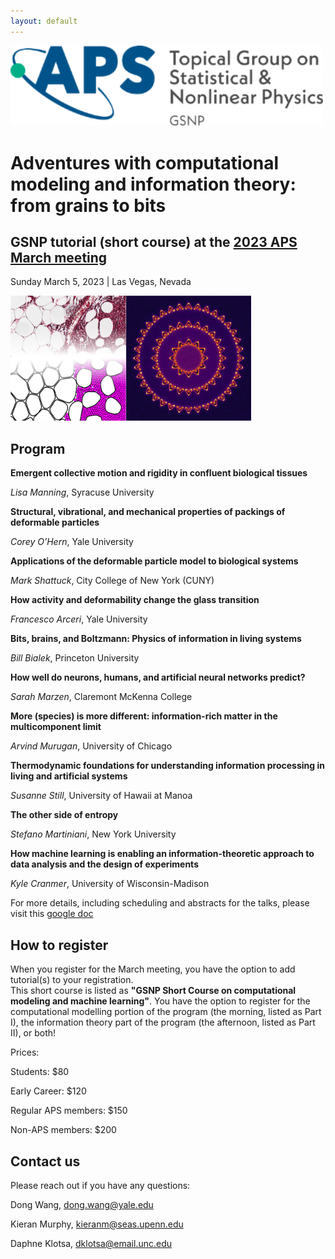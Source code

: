```yaml
---
layout: default
---
```

<img src="assets/logo-gsnp.png" width="500"/>

# Adventures with computational modeling and information theory: from grains to bits

## GSNP tutorial (short course) at the [2023 APS March meeting](https://march.aps.org/)

Sunday March 5, 2023  \|  Las Vegas, Nevada

<img src="assets/BreastTumor.png" height="200"/><img src="assets/entropy_production.png" height="200"/>

## Program

**Emergent collective motion and rigidity in confluent biological tissues**

*Lisa Manning*, Syracuse University

**Structural, vibrational, and mechanical properties of packings of deformable particles**

*Corey O’Hern*, Yale University

**Applications of the deformable particle model to biological systems**

*Mark Shattuck*, City College of New York (CUNY)

**How activity and deformability change the glass transition**

*Francesco Arceri*, Yale University

**Bits, brains, and Boltzmann: Physics of information in living systems**

*Bill Bialek*, Princeton University

**How well do neurons, humans, and artificial neural networks predict?**

*Sarah Marzen*, Claremont McKenna College

**More (species) is more different: information-rich matter in the multicomponent limit**

*Arvind Murugan*, University of Chicago

**Thermodynamic foundations for understanding information processing in living and artificial systems**

*Susanne Still*, University of Hawaii at Manoa

**The other side of entropy**

*Stefano Martiniani*, New York University

**How machine learning is enabling an information-theoretic approach to data analysis and the design of experiments**

*Kyle Cranmer*, University of Wisconsin-Madison

For more details, including scheduling and abstracts for the talks, please visit this [google doc](https://docs.google.com/document/d/1ePyQUt8_FNWNS2ElHKC_nA7pMJKZHKsDaAPInYUMP9Q/edit?usp=sharing)




## How to register

When you register for the March meeting, you have the option to add tutorial(s) to your registration.  
This short course is listed as **"GSNP Short Course on computational modeling and machine learning"**.
You have the option to register for the computational modelling portion of the program (the morning, listed as Part I), the information theory part of the program (the afternoon, listed as Part II), or both!  

Prices:

Students: $80

Early Career: $120

Regular APS members: $150

Non-APS members: $200

## Contact us

Please reach out if you have any questions:

Dong Wang, [dong.wang@yale.edu](mailto:dong.wang@yale.edu)

Kieran Murphy, [kieranm@seas.upenn.edu](mailto:kieranm@seas.upenn.edu)  

Daphne Klotsa, [dklotsa@email.unc.edu](mailto:dklotsa@email.unc.edu)
